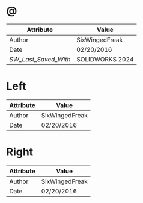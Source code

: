 # @
| Attribute | Value |
| ---  | ---     |
| Author | SixWingedFreak |
| Date | 02/20/2016 |
| _SW_Last_Saved_With_ | SOLIDWORKS 2024 |
# Left
| Attribute | Value |
| ---  | ---     |
| Author | SixWingedFreak |
| Date | 02/20/2016 |
# Right
| Attribute | Value |
| ---  | ---     |
| Author | SixWingedFreak |
| Date | 02/20/2016 |
